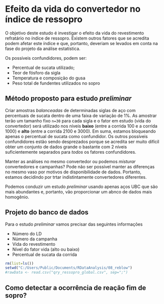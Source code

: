 # Efeito da vida do convertedor no índice de ressopro

O objetivo deste estudo é investigar o efeito da vida do revestimento refratário no índice de ressopro. Existem outros fatores que se acredita podem afetar este índice e que, portanto, deveriam se levados em conta na fase do projeto da análise estatística.

Os possíveis confundidores, podem ser:
* Percentual de sucata utilizado;
* Teor de fósforo da sigla
* Temperatura e composição do gusa
* Peso total de fundentes utilizados no sopro

## Método proposto para estudo *preliminar*

Criar amostras *balanceadas* de determinadas siglas de aço com percentuais de sucata dentro de uma faixa de variação de 1%. As amostrar terão um tamanho fixo `n=30` para cada sigla e o fator em estudo (vida do convertedor) será utilizado nos níveis **baixo** (entre a corrida 100 e a corrida 1000) e **alto** (entre a corrida 2100 e 3000). Em suma, estamos bloqueando apenas o percentual de sucata como confundidor. Os outros possíveis confundidores estão sendo desprezados porque se acredita ser muito difícil obter um conjunto de dados grande o bastante com 2 níveis suficientemente separados para *todos* os fatores confundidores.

Manter as análises no mesmo convertedor ou podemos *misturar* convertedores e campanhas? Pode não ser possível manter as diferenças no mesmo vaso por motivos de disponibilidade de dados. Portanto, estamos decidindo por trtar indistintamente convertedores diferentes. 

Podemos conduzir um estudo *preliminar* usando apenas aços UBC que são mais abundantes e, portanto, vão proporcionar um abnco de dados mais homogênio. 

## Projeto do banco de dados

Para o estudo *preliminar* vamos precisar das seguintes informações
* Número do LD
* Número da campanha
* Vida do revestimento
* Nível do fator vida (alto ou baixo)
* Percentual de sucata da corrida


```r
rm(list=ls())
setwd("C:/Users/Public/Documents/RDataAnalysis/08_reblow")
#rawData <- read.csv("qry_ressopro_global.csv", sep=";")
```

## Como detectar a ocorrência de reação fim de sopro?

